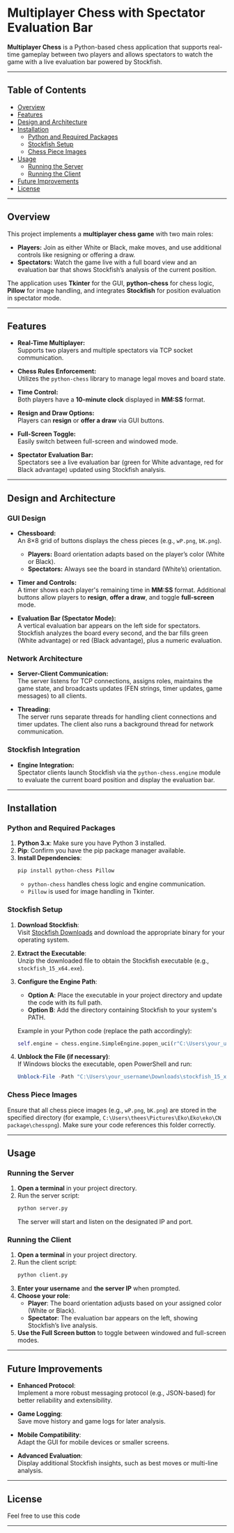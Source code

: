 # Multiplayer Chess with Spectator Evaluation Bar

**Multiplayer Chess** is a Python-based chess application that supports real-time gameplay between two players and allows spectators to watch the game with a live evaluation bar powered by Stockfish.

---

## Table of Contents

- [Overview](#overview)
- [Features](#features)
- [Design and Architecture](#design-and-architecture)
- [Installation](#installation)
  - [Python and Required Packages](#python-and-required-packages)
  - [Stockfish Setup](#stockfish-setup)
  - [Chess Piece Images](#chess-piece-images)
- [Usage](#usage)
  - [Running the Server](#running-the-server)
  - [Running the Client](#running-the-client)
- [Future Improvements](#future-improvements)
- [License](#license)

---

## Overview

This project implements a **multiplayer chess game** with two main roles:

- **Players:** Join as either White or Black, make moves, and use additional controls like resigning or offering a draw.
- **Spectators:** Watch the game live with a full board view and an evaluation bar that shows Stockfish’s analysis of the current position.

The application uses **Tkinter** for the GUI, **python-chess** for chess logic, **Pillow** for image handling, and integrates **Stockfish** for position evaluation in spectator mode.

---

## Features

- **Real-Time Multiplayer:**  
  Supports two players and multiple spectators via TCP socket communication.

- **Chess Rules Enforcement:**  
  Utilizes the `python-chess` library to manage legal moves and board state.

- **Time Control:**  
  Both players have a **10-minute clock** displayed in **MM:SS** format.

- **Resign and Draw Options:**  
  Players can **resign** or **offer a draw** via GUI buttons.

- **Full-Screen Toggle:**  
  Easily switch between full-screen and windowed mode.

- **Spectator Evaluation Bar:**  
  Spectators see a live evaluation bar (green for White advantage, red for Black advantage) updated using Stockfish analysis.

---

## Design and Architecture

### GUI Design

- **Chessboard:**  
  An 8×8 grid of buttons displays the chess pieces (e.g., `wP.png`, `bK.png`).  
  - **Players:** Board orientation adapts based on the player’s color (White or Black).  
  - **Spectators:** Always see the board in standard (White’s) orientation.

- **Timer and Controls:**  
  A timer shows each player's remaining time in **MM:SS** format. Additional buttons allow players to **resign**, **offer a draw**, and toggle **full-screen** mode.

- **Evaluation Bar (Spectator Mode):**  
  A vertical evaluation bar appears on the left side for spectators. Stockfish analyzes the board every second, and the bar fills green (White advantage) or red (Black advantage), plus a numeric evaluation.

### Network Architecture

- **Server-Client Communication:**  
  The server listens for TCP connections, assigns roles, maintains the game state, and broadcasts updates (FEN strings, timer updates, game messages) to all clients.

- **Threading:**  
  The server runs separate threads for handling client connections and timer updates. The client also runs a background thread for network communication.

### Stockfish Integration

- **Engine Integration:**  
  Spectator clients launch Stockfish via the `python-chess.engine` module to evaluate the current board position and display the evaluation bar.

---

## Installation

### Python and Required Packages

1. **Python 3.x**: Make sure you have Python 3 installed.
2. **Pip**: Confirm you have the pip package manager available.
3. **Install Dependencies**:
   ```bash
   pip install python-chess Pillow
   ```
   - `python-chess` handles chess logic and engine communication.
   - `Pillow` is used for image handling in Tkinter.

### Stockfish Setup

1. **Download Stockfish**:  
   Visit [Stockfish Downloads](https://stockfishchess.org/download/) and download the appropriate binary for your operating system.

2. **Extract the Executable**:  
   Unzip the downloaded file to obtain the Stockfish executable (e.g., `stockfish_15_x64.exe`).

3. **Configure the Engine Path**:
   - **Option A**: Place the executable in your project directory and update the code with its full path.  
   - **Option B**: Add the directory containing Stockfish to your system's PATH.  

   Example in your Python code (replace the path accordingly):
   ```python
   self.engine = chess.engine.SimpleEngine.popen_uci(r"C:\Users\your_username\Downloads\stockfish_15_x64.exe")
   ```

4. **Unblock the File (if necessary)**:  
   If Windows blocks the executable, open PowerShell and run:
   ```powershell
   Unblock-File -Path "C:\Users\your_username\Downloads\stockfish_15_x64.exe"
   ```

### Chess Piece Images

Ensure that all chess piece images (e.g., `wP.png`, `bK.png`) are stored in the specified directory (for example, `C:\Users\thees\Pictures\Eko\Eko\eko\CN package\chesspng`). Make sure your code references this folder correctly.

---

## Usage

### Running the Server

1. **Open a terminal** in your project directory.
2. Run the server script:
   ```bash
   python server.py
   ```
   The server will start and listen on the designated IP and port.

### Running the Client

1. **Open a terminal** in your project directory.
2. Run the client script:
   ```bash
   python client.py
   ```
3. **Enter your username** and **the server IP** when prompted.
4. **Choose your role**:
   - **Player**: The board orientation adjusts based on your assigned color (White or Black).
   - **Spectator**: The evaluation bar appears on the left, showing Stockfish’s live analysis.
5. **Use the Full Screen button** to toggle between windowed and full-screen modes.

---

## Future Improvements

- **Enhanced Protocol**:  
  Implement a more robust messaging protocol (e.g., JSON-based) for better reliability and extensibility.

- **Game Logging**:  
  Save move history and game logs for later analysis.

- **Mobile Compatibility**:  
  Adapt the GUI for mobile devices or smaller screens.

- **Advanced Evaluation**:  
  Display additional Stockfish insights, such as best moves or multi-line analysis.

---

## License

Feel free to use this code

---

